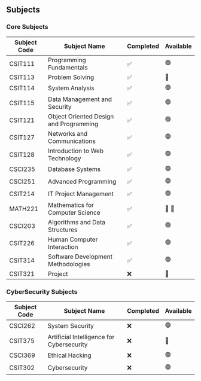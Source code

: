 ## Subjects

### Core Subjects
| Subject Code | Subject Name                              | Completed | Available |
|--------------|-------------------------------------------|--------------------|----------------|
| CSIT111      | Programming Fundamentals                  | :white_check_mark: | :green_circle: |
| CSIT113      | Problem Solving                           | :white_check_mark: | :red_circle: |
| CSIT114      | System Analysis                           | :white_check_mark: | :green_circle: |
| CSIT115      | Data Management and Security              | :white_check_mark: | :green_circle: |
| CSIT121      | Object Oriented Design and Programming    | :white_check_mark: | :green_circle: |
| CSIT127      | Networks and Communications               | :white_check_mark: | :green_circle: |
| CSIT128      | Introduction to Web Technology            | :white_check_mark: | :green_circle: |
| CSCI235      | Database Systems                          | :white_check_mark: | :green_circle: |
| CSCI251      | Advanced Programming                      | :white_check_mark: | :green_circle: |
| CSIT214      | IT Project Management                     | :white_check_mark: | :green_circle: |
| MATH221      | Mathematics for Computer Science          | :white_check_mark: | :red_circle: :vomiting_face: |
| CSCI203      | Algorithms and Data Structures            | :white_check_mark: | :green_circle: |
| CSIT226      | Human Computer Interaction                | :white_check_mark: | :green_circle: |
| CSIT314      | Software Development Methodologies        | :white_check_mark: | :green_circle: |
| CSIT321      | Project                                   | :x: | :red_circle: |

### CyberSecurity Subjects
| Subject Code | Subject Name                              | Completed | Available |
|--------------|-------------------------------------------|-----------|-----------|
| CSCI262      | System Security                           | :x: | :green_circle: |
| CSIT375      | Artificial Intelligence for Cybersecurity | :x: | :red_circle: |
| CSCI369      | Ethical Hacking                           | :x: | :green_circle: |
| CSIT302      | Cybersecurity                             | :x: | :green_circle: |
